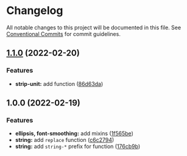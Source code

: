 # Changelog

All notable changes to this project will be documented in this file. See [Conventional Commits](https://conventionalcommits.org) for commit guidelines.

## [1.1.0](https://github.com/unsass/utilities/compare/v1.0.0...v1.1.0) (2022-02-20)


### Features

* **strip-unit:** add function ([86d63da](https://github.com/unsass/utilities/commit/86d63da33b9f253de8cc49e48fd5cc247c13564b))

## 1.0.0 (2022-02-19)


### Features

* **ellipsis, font-smoothing:** add mixins ([1f565be](https://github.com/unsass/utilities/commit/1f565be18b8da6dd7b4f72c4db934ba3be25d801))
* **string:** add `replace` function ([c6c2794](https://github.com/unsass/utilities/commit/c6c27946509b5ee9bc3a484ff3311f532f46ffb4))
* **string:** add `string-*` prefix for function ([176cb9b](https://github.com/unsass/utilities/commit/176cb9bacd7ba08c7388238c75e108ff890c1a4c))
